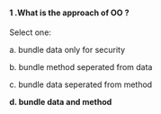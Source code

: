 #### 1 .What is the approach of OO ?

Select one:

a. bundle data only for security

b. bundle method seperated from data

c. bundle data seperated from method

**d. bundle data and method**

